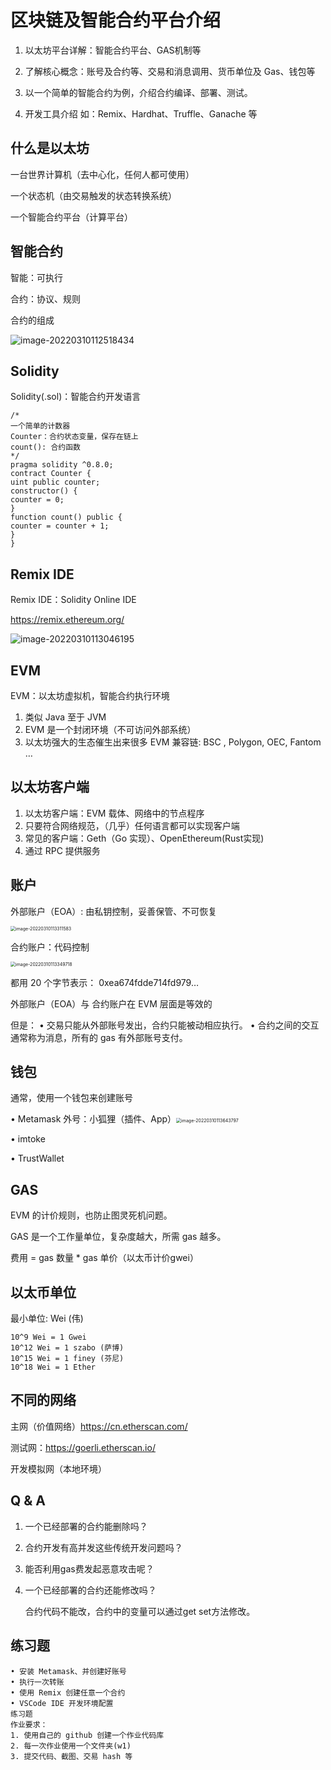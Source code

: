 # 区块链及智能合约平台介绍

1. 以太坊平台详解：智能合约平台、GAS机制等

2. 了解核⼼概念：账号及合约等、交易和消息调⽤、货币单位及
   Gas、钱包等

3. 以⼀个简单的智能合约为例，介绍合约编译、部署、测试。

4. 开发⼯具介绍 如：Remix、Hardhat、Truffle、Ganache 等

## 什么是以太坊

⼀台世界计算机（去中⼼化，任何⼈都可使⽤）

⼀个状态机（由交易触发的状态转换系统）

⼀个智能合约平台（计算平台）



## 智能合约

智能：可执⾏

合约：协议、规则

合约的组成

![image-20220310112518434](https://gitee.com/hualianhou/typora/raw/master/img/20220310112520.png)

## Solidity

Solidity(.sol)：智能合约开发语⾔

```solidity
/*
⼀个简单的计数器
Counter：合约状态变量，保存在链上
count(): 合约函数
*/
pragma solidity ^0.8.0;
contract Counter {
uint public counter;
constructor() {
counter = 0;
}
function count() public {
counter = counter + 1;
}
}
```

## Remix IDE

Remix IDE：Solidity Online IDE

https://remix.ethereum.org/

![image-20220310113046195](https://gitee.com/hualianhou/typora/raw/master/img/20220310113047.png)



## EVM

EVM：以太坊虚拟机，智能合约执⾏环境

1. 类似 Java ⾄于 JVM
2. EVM 是⼀个封闭环境（不可访问外部系统）
3. 以太坊强⼤的⽣态催⽣出来很多 EVM 兼容链: BSC , Polygon, OEC, Fantom …



## 以太坊客户端

1. 以太坊客户端：EVM 载体、⽹络中的节点程序
2. 只要符合⽹络规范，（⼏乎）任何语⾔都可以实现客户端
3. 常⻅的客户端：Geth（Go 实现）、OpenEthereum(Rust实现)
4. 通过 RPC 提供服务

## 账户

外部账户（EOA）: 由私钥控制，妥善保管、不可恢复

<img src="https://gitee.com/hualianhou/typora/raw/master/img/20220310113312.png" alt="image-20220310113311583" style="zoom:50%;" />

合约账户：代码控制

<img src="https://gitee.com/hualianhou/typora/raw/master/img/20220310113350.png" alt="image-20220310113349718" style="zoom:50%;" />

都⽤ 20 个字节表示：
0xea674fdde714fd979…

外部账户（EOA）与 合约账户在 EVM 层⾯是等效的

但是：
• 交易只能从外部账号发出，合约只能被动相应执⾏。
• 合约之间的交互通常称为消息，所有的 gas 有外部账号⽀付。



## 钱包

通常，使⽤⼀个钱包来创建账号

• Metamask 外号：⼩狐狸（插件、App）<img src="https://gitee.com/hualianhou/typora/raw/master/img/20220310113644.png" alt="image-20220310113643797" style="zoom:50%;" />

• imtoke

• TrustWallet



## GAS

EVM 的计价规则，也防⽌图灵死机问题。

GAS 是⼀个⼯作量单位，复杂度越⼤，所需 gas 越多。

费⽤ = gas 数量 * gas 单价（以太币计价gwei）



## 以太币单位

最⼩单位: Wei (伟)

```
10^9 Wei = 1 Gwei
10^12 Wei = 1 szabo (萨博)
10^15 Wei = 1 finey (芬尼)
10^18 Wei = 1 Ether
```



## 不同的⽹络

主⽹（价值⽹络）https://cn.etherscan.com/

测试⽹：https://goerli.etherscan.io/

开发模拟⽹（本地环境）



## Q & A

1. 一个已经部署的合约能删除吗？

2. 合约开发有高并发这些传统开发问题吗？

3. 能否利用gas费发起恶意攻击呢？

4. 一个已经部署的合约还能修改吗？

   合约代码不能改，合约中的变量可以通过get set方法修改。



## 练习题

```
• 安装 Metamask、并创建好账号
• 执⾏⼀次转账
• 使⽤ Remix 创建任意⼀个合约
• VSCode IDE 开发环境配置
练习题
作业要求：
1. 使⽤⾃⼰的 github 创建⼀个作业代码库
2. 每⼀次作业使⽤⼀个⽂件夹(w1)
3. 提交代码、截图、交易 hash 等
```


